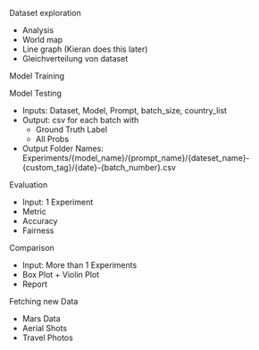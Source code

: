 
Dataset exploration
- Analysis
- World map
- Line graph (Kieran does this later)
- Gleichverteilung von dataset


Model Training



Model Testing
 - Inputs: Dataset, Model, Prompt, batch_size, country_list
 - Output: csv for each batch with 
	 - Ground Truth Label
	 - All Probs
 - Output Folder Names: Experiments/{model_name}/{prompt_name}/{dateset_name}-{custom_tag}/{date}-{batch_number}.csv


Evaluation
 - Input: 1 Experiment
 - Metric
 - Accuracy
 -  Fairness


Comparison
 - Input: More than 1 Experiments
 - Box Plot + Violin Plot
 - Report


Fetching new Data
 - Mars Data
 - Aerial Shots
 - Travel Photos